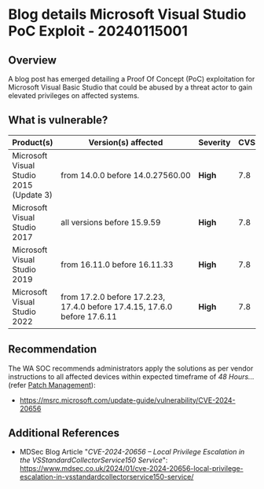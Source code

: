 # Blog details Microsoft Visual Studio PoC Exploit - 20240115001

## Overview

A blog post has emerged detailing a Proof Of Concept (PoC) exploitation for Microsoft Visual Basic Studio that could be abused by a threat actor to gain elevated privileges on affected systems.

## What is vulnerable?

| Product(s)                              | Version(s) affected                                                      | Severity | CVSS |
| --------------------------------------- | ------------------------------------------------------------------------ | -------- | ---- |
| Microsoft Visual Studio 2015 (Update 3) | from 14.0.0 before 14.0.27560.00                                         | **High** | 7.8  |
| Microsoft Visual Studio 2017            | all versions before 15.9.59                                              | **High** | 7.8  |
| Microsoft Visual Studio 2019            | from 16.11.0 before 16.11.33                                             | **High** | 7.8  |
| Microsoft Visual Studio 2022            | from 17.2.0 before 17.2.23, 17.4.0 before 17.4.15, 17.6.0 before 17.6.11 | **High** | 7.8  |

## Recommendation

The WA SOC recommends administrators apply the solutions as per vendor instructions to all affected devices within expected timeframe of *48 Hours...* (refer [Patch Management](../guidelines/patch-management.md)):

- <https://msrc.microsoft.com/update-guide/vulnerability/CVE-2024-20656>

## Additional References

- MDSec Blog Article "*CVE-2024-20656 – Local Privilege Escalation in the VSStandardCollectorService150 Service*": <https://www.mdsec.co.uk/2024/01/cve-2024-20656-local-privilege-escalation-in-vsstandardcollectorservice150-service/>
